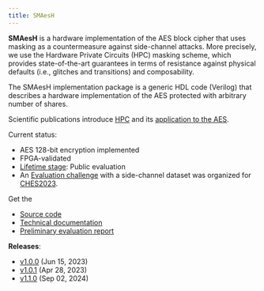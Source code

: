 ```yaml
---
title: SMAesH
---
```


**SMAesH** is a hardware implementation of the AES block cipher that uses
masking as a countermeasure against side-channel attacks.
More precisely, we use the Hardware Private Circuits (HPC) masking scheme, which
provides state-of-the-art guarantees in terms of resistance against physical
defaults (i.e., glitches and transitions) and composability.

The SMAesH implementation package is a generic HDL code (Verilog) that
describes a hardware implementation of the AES protected with arbitrary number
of shares.

Scientific publications introduce [HPC](https://eprint.iacr.org/2020/185) and
its [application to the AES](https://eprint.iacr.org/2022/252).

Current status:
- AES 128-bit encryption implemented
- FPGA-validated
- [Lifetime stage](/about/organization#lifetime): Public evaluation
- An [Evaluation challenge](https://smaesh-challenge.simple-crypto.org/) with a side-channel dataset was organized for [CHES2023](https://ches.iacr.org/2023/challenge.php).

Get the
- [Source code](https://github.com/simple-crypto/SMAesH)
- [Technical documentation](/pdfs/SMAesH_documentation.pdf)
- [Preliminary evaluation report](/pdfs/SMAesH_preliminary_eval.pdf)

**Releases**:

- [v1.0.0](https://github.com/simple-crypto/SMAesH/releases/tag/v1.0.0) (Jun 15, 2023)
- [v1.0.1](https://github.com/simple-crypto/SMAesH/releases/tag/v1.0.1) (Apr 28, 2023)
- [v1.1.0](https://github.com/simple-crypto/SMAesH/releases/tag/v1.1.0) (Sep 02, 2024)
